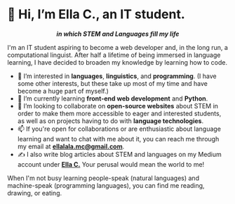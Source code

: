 # 👋 Hi, I’m Ella C., an IT student.
<p align="center"> <strong> <em> in which STEM and Languages fill my life </em> </strong> </p>

I'm an IT student aspiring to become a web developer and, in the long run, a computational linguist. After half a lifetime of being immersed in language learning, I have
decided to broaden my knowledge by learning how to code. 
- 👀 I’m interested in **languages**, **linguistics**, and **programming**. (I have some other interests, but these take up most of my time and have become a huge part
of myself.)
- 🌱 I’m currently learning **front-end web development** and **Python**.
- 💞️ I’m looking to collaborate on **open-source websites** about STEM in order to make them more accessible to eager and interested students, as well as on projects 
having to do with **language technologies**. 
- 📫 If you're open for collaborations or are enthusiastic about language learning and want to chat with me about it, you can reach me through my email at **ellalala.mc@gmail.com**.
- ✍️ I also write blog articles about STEM and languages on my Medium account under [**Ella C.**](https://c-ella.medium.com/) Your perusal would mean the world to me!

 
 When I'm not busy learning people-speak (natural languages) and machine-speak (programming languages), you can find me reading, drawing, or eating.

